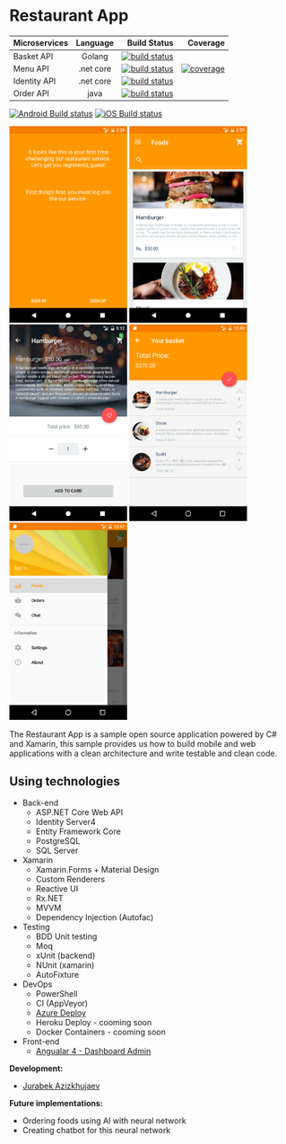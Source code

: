 # Restaurant App

| Microservices | Language      | Build Status| Coverage |
| ------------- |:-------------:| -----------:| --------:|
| Basket API    | Golang        |[![build status](https://jurabek.github.io/restaurant-badges/basket_api_build_status.svg?sanitize=true)](https://gitlab.com/Jurabek/Restaurant-App/pipelines)|
| Menu API      | .net core     | [![build status](https://jurabek.github.io/restaurant-badges/menu_api_build_status.svg?sanitize=true)](https://gitlab.com/Jurabek/Restaurant-App/pipelines) | [![coverage](https://jurabek.github.io/restaurant-badges//menu_api_coverage.svg?sanitize=true)](https://gitlab.com/Jurabek/Restaurant-App/pipelines) |
| Identity API | .net core | [![build status](https://jurabek.github.io/restaurant-badges/identity_api_build_status.svg?sanitize=true)](https://gitlab.com/Jurabek/Restaurant-App/pipelines) |
| Order API | java |[![build status](https://jurabek.github.io/restaurant-badges/order_api_build_status.svg?sanitize=true)](https://gitlab.com/Jurabek/Restaurant-App/pipelines) |

[![Android Build status](https://build.appcenter.ms/v0.1/apps/ae1793a8-cb35-40cc-a5db-583847244261/branches/develop/badge)](https://appcenter.ms)
[![iOS Build status](https://build.appcenter.ms/v0.1/apps/9a0e12b9-f5cc-4a2c-8d54-f09e48cffd86/branches/develop/badge)](https://appcenter.ms)


<img src="art/1.png" width="210"/> <img src="art/2.png" width="210"/> <img src="art/3.png" width="210"/> <img src="art/4.png" width="210"/> <img src="art/5.png" width="210"/>

The Restaurant App is a sample open source application powered by C# and Xamarin, this sample provides us how to build mobile and web applications with a clean architecture and write testable and clean code.

## Using technologies

* Back-end
  * ASP.NET Core Web API
  * Identity Server4
  * Entity Framework Core
  * PostgreSQL
  * SQL Server
* Xamarin
  * Xamarin.Forms + Material Design
  * Custom Renderers
  * Reactive UI
  * Rx.NET
  * MVVM
  * Dependency Injection (Autofac)
* Testing
  * BDD Unit testing
  * Moq
  * xUnit (backend)
  * NUnit (xamarin)
  * AutoFixture
* DevOps
  * PowerShell
  * CI (AppVeyor)
  * [Azure Deploy](https://restaurantserverapi.azurewebsites.net/)
  * Heroku Deploy - cooming soon
  * Docker Containers - cooming soon
* Front-end
  * [Angualar 4 - Dashboard Admin](https://github.com/Jurabek/Restaurant-App-Dashboard)

**Development:**

* [Jurabek Azizkhujaev](https://github.com/jurabek)

**Future implementations:**

* Ordering foods using AI with neural network
* Creating chatbot for this neural network
